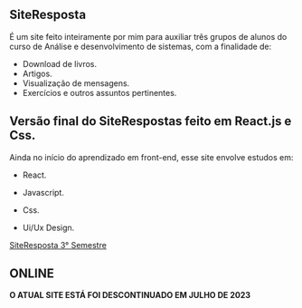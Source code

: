 ## **SiteResposta** 

É um site feito inteiramente por mim para auxiliar três grupos de alunos do curso de Análise e desenvolvimento de sistemas, com a finalidade de:
*  Download de livros.
* Artigos.
* Visualização de mensagens.
* Exercícios e outros assuntos pertinentes.

## Versão final do SiteRespostas feito em React.js e Css.

Ainda no início do aprendizado em front-end, esse site envolve estudos em:

* React.

* Javascript.

* Css.

* Ui/Ux Design.

[SiteResposta 3° Semestre](https://siterespostas.com.br//)

## ONLINE


**O ATUAL SITE ESTÁ FOI DESCONTINUADO EM JULHO DE 2023**
